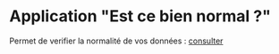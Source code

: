 # Application "Est ce bien normal ?"

Permet de verifier la normalité de vos données : [consulter](https://analytics.huma-num.fr/Gregoire.LeCampion/Est_ce_normal/)
